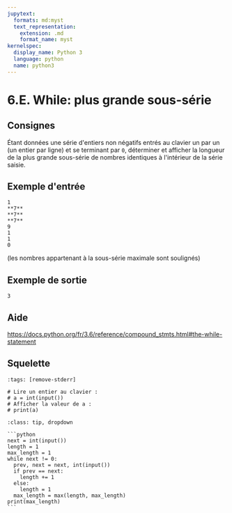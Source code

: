 ```yaml
---
jupytext:
  formats: md:myst
  text_representation:
    extension: .md
    format_name: myst
kernelspec:
  display_name: Python 3
  language: python
  name: python3
---
```


# 6.E. While: plus grande sous-série

## Consignes

Étant données une série d'entiers non négatifs entrés au clavier un par un (un entier par ligne) et se terminant par `0`,  déterminer et afficher la longueur de la plus grande sous-série de nombres identiques à l'intérieur de la série saisie.

## Exemple d'entrée

```
1
**7**
**7**
**7**
9
1
1
0
```

(les nombres appartenant à la sous-série maximale sont soulignés)

## Exemple de sortie

```
3
```

## Aide

https://docs.python.org/fr/3.6/reference/compound_stmts.html#the-while-statement

## Squelette

```{code-cell} python
:tags: [remove-stderr]

# Lire un entier au clavier :
# a = int(input())
# Afficher la valeur de a :
# print(a)
```

````{admonition} Cliquez ici pour voir la solution
:class: tip, dropdown

```python
next = int(input())
length = 1
max_length = 1
while next != 0:
  prev, next = next, int(input())
  if prev == next:
    length += 1
  else:
    length = 1
  max_length = max(length, max_length)
print(max_length)
```
````
